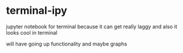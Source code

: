 # terminal-ipy

jupyter notebook for terminal because it can get really laggy and also it looks cool in terminal

will have going up functionality and maybe graphs
